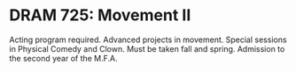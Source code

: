 # DRAM 725: Movement II

Acting program required. Advanced projects in movement. Special sessions in Physical Comedy and Clown. Must be taken fall and spring. Admission to the second year of the M.F.A.